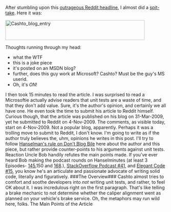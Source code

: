 <!--{Title:"Unit Testing –", PublishedOn:"2009-11-19T03:59:45", Intro:"After stumbling upon this outrageous Reddit headline, I almost did a spit-take. Here it was:        "} -->


After stumbling upon this <a href="http://www.reddit.com/r/programming/comments/a0z60/its_ok_not_to_write_unit_tests/">outrageous Reddit headline</a>, I almost did a <a href="http://en.wikipedia.org/wiki/Spit-take">spit-take</a>. Here it was:

<a href="http://devtxt.com/blog/blogimg/UnitTesting_1098A/Cashto_blog_entry.png">
<img style="border-bottom: 0px; border-left: 0px; display: inline; border-top: 0px; border-right: 0px" title="Cashto_blog_entry" border="0" alt="Cashto_blog_entry" src="http://devtxt.com/blog/blogimg/UnitTesting_1098A/Cashto_blog_entry_thumb.png" width="435" height="62" />
</a>

Thoughts running through my head:

* what the WTF
* this is a joke piece
* it's posted on an MSDN blog? 
* further, does this guy work at Microsoft? Cashto? Must be the guy's MS userid.
* Oh, it's *ON*!

I then took 15 minutes to read the article. I was surprised to read a Microsoftie actually advise readers that unit tests are a waste of time, and that they don't add value. Sure, it's the author's opinion, and certainly we all have one. He even took the time to submit his article to Reddit himself. Curious though, that the article was published on his blog on 31-Mar-2009, yet he submitted to Reddit on 4-Nov-2009. The comments, as visible today, start on 4-Nov-2009. Not a popular blog, apparently. Perhaps it was a trolling move to submit to Reddit, I don't know.
I'm going to write as if the author truly believes the, uhm, opinions he writes in this post. I'll try to follow <a href="http://www.hanselman.com/blog/BlogInteresting32WaysToKeepYourBlogFromSucking.aspx">Hanselman's rule on Don't Blog Bile</a> here about the author and this piece, but rather provide counter-points to his arguments against unit tests.
Reaction
Uncle Bob handily refutes the main points made. If you've ever heard Bob making the podcast rounds on Hanselminutes (at least 3 Episodes- <a href="http://www.hanselminutes.com/default.aspx?showID=163">145</a>,150 and <a href="http://www.hanselminutes.com/default.aspx?showID=168">168</a>.), <a href="http://blog.stackoverflow.com/2009/02/podcast-41/">StackOverflow Podcast #41</a>, and <a href="http://elegantcode.com/2008/09/30/cast-cast-15-uncle-bob-martin/">Elegant Code #15</a>, you know he's an articulate and passionate advocate of writing solid code, literally and figuratively.
###The Overview###
Cashto almost tries to comfort and soothe developers into *not* writing unit tests, and rather, to feel OK about it. I was incredulous right on the first paragraph. That's like telling a brake mechanic to not determine whether the caliper alignment went as planned on your vehicle's brake service. Oh, the metaphors may run wild here, folks.
The Main Points of the Article
